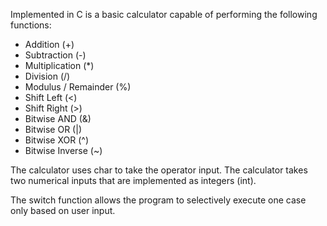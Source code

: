 Implemented in C is a basic calculator capable of performing the following functions:
- Addition (+)
- Subtraction (-)
- Multiplication (*)
- Division (/)
- Modulus / Remainder (%)
- Shift Left (<)
- Shift Right (>)
- Bitwise AND (&)
- Bitwise OR (|)
- Bitwise XOR (^)
- Bitwise Inverse (~)

The calculator uses char to take the operator input.
The calculator takes two numerical inputs that are implemented as integers (int).

The switch function allows the program to selectively execute one case only based on user input.
